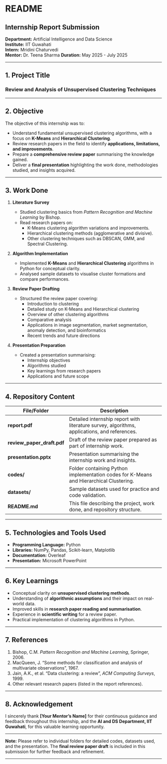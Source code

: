 # README

## Internship Report Submission

**Department:** Artificial Intelligence and Data Science  
**Institute:** IIT Guwahati  
**Intern:** Mridini Chaturvedi  
**Mentor:** Dr. Teena Sharma 
**Duration:** May 2025 - July 2025

---

## 1. Project Title

### **Review and Analysis of Unsupervised Clustering Techniques**

---

## 2. Objective

The objective of this internship was to:

- Understand fundamental unsupervised clustering algorithms, with a focus on **K-Means** and **Hierarchical Clustering**.
- Review research papers in the field to identify **applications, limitations, and improvements**.
- Prepare a **comprehensive review paper** summarising the knowledge gained.
- Deliver a **final presentation** highlighting the work done, methodologies studied, and insights acquired.

---

## 3. Work Done

1. **Literature Survey**
   - Studied clustering basics from *Pattern Recognition and Machine Learning* by Bishop.
   - Read research papers on:
     - K-Means clustering algorithm variations and improvements.
     - Hierarchical clustering methods (agglomerative and divisive).
     - Other clustering techniques such as DBSCAN, GMM, and Spectral Clustering.

2. **Algorithm Implementation**
   - Implemented **K-Means** and **Hierarchical Clustering** algorithms in Python for conceptual clarity.
   - Analysed sample datasets to visualise cluster formations and compare performances.

3. **Review Paper Drafting**
   - Structured the review paper covering:
     - Introduction to clustering  
     - Detailed study on K-Means and Hierarchical clustering  
     - Overview of other clustering algorithms  
     - Comparative analysis  
     - Applications in image segmentation, market segmentation, anomaly detection, and bioinformatics  
     - Recent trends and future directions

4. **Presentation Preparation**
   - Created a presentation summarising:
     - Internship objectives  
     - Algorithms studied  
     - Key learnings from research papers  
     - Applications and future scope

---

## 4. Repository Content

| File/Folder | Description |
|---|---|
| **report.pdf** | Detailed internship report with literature survey, algorithms, applications, and references. |
| **review_paper_draft.pdf** | Draft of the review paper prepared as part of internship work. |
| **presentation.pptx** | Presentation summarising the internship work and insights. |
| **codes/** | Folder containing Python implementation codes for K-Means and Hierarchical Clustering. |
| **datasets/** | Sample datasets used for practice and code validation. |
| **README.md** | This file describing the project, work done, and repository structure. |

---

## 5. Technologies and Tools Used

- **Programming Language:** Python  
- **Libraries:** NumPy, Pandas, Scikit-learn, Matplotlib 
- **Documentation:**  Overleaf  
- **Presentation:** Microsoft PowerPoint

---

## 6. Key Learnings

- Conceptual clarity on **unsupervised clustering methods**.
- Understanding of **algorithmic assumptions** and their impact on real-world data.
- Improved skills in **research paper reading and summarisation**.
- Experience in **scientific writing** for a review paper.
- Practical implementation of clustering algorithms in Python.

---

## 7. References

1. Bishop, C.M. *Pattern Recognition and Machine Learning*, Springer, 2006.  
2. MacQueen, J. “Some methods for classification and analysis of multivariate observations”, 1967.  
3. Jain, A.K., et al. “Data clustering: a review”, *ACM Computing Surveys*, 1999.  
4. Other relevant research papers (listed in the report references).

---

## 8. Acknowledgement

I sincerely thank **[Your Mentor’s Name]** for their continuous guidance and feedback throughout this internship, and the **AI and DS Department, IIT Guwahati**, for this valuable learning opportunity.

---

**Note:** Please refer to individual folders for detailed codes, datasets used, and the presentation. The **final review paper draft** is included in this submission for further feedback and refinement.

---
